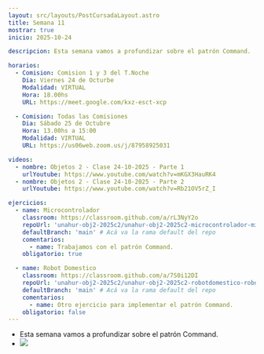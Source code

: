 ```yaml
---
layout: src/layouts/PostCursadaLayout.astro
title: Semana 11
mostrar: true
inicio: 2025-10-24

descripcion: Esta semana vamos a profundizar sobre el patrón Command.

horarios:
  - Comision: Comision 1 y 3 del T.Noche
    Dia: Viernes 24 de Octurbe
    Modalidad: VIRTUAL
    Hora: 18.00hs
    URL: https://meet.google.com/kxz-esct-xcp

  - Comision: Todas las Comisiones
    Dia: Sábado 25 de Octubre
    Hora: 13.00hs a 15:00
    Modalidad: VIRTUAL
    URL: https://us06web.zoom.us/j/87958925031

videos:
  - nombre: Objetos 2 - Clase 24-10-2025 - Parte 1
    urlYoutube: https://www.youtube.com/watch?v=mKGX3HauRK4
  - nombre: Objetos 2 - Clase 24-10-2025 - Parte 2
    urlYoutube: https://www.youtube.com/watch?v=Rb21OV5rZ_I

ejercicios:
  - name: Microcontrolador
    classroom: https://classroom.github.com/a/rL3NyY2o
    repoUrl: 'unahur-obj2-2025c2/unahur-obj2-2025c2-microcontrolador-microcontrolador' # Acá va la URL del repo sin el "https://github.com/"
    defaultBranch: 'main' # Acá va la rama default del repo
    comentarios:
      - name: Trabajamos con el patrón Command.
    obligatorio: true

  - name: Robot Domestico
    classroom: https://classroom.github.com/a/7S0i12DI
    repoUrl: 'unahur-obj2-2025c2/unahur-obj2-2025c2-robotdomestico-robotDomestico' # Acá va la URL del repo sin el "https://github.com/"
    defaultBranch: 'main' # Acá va la rama default del repo
    comentarios:
      - name: Otro ejercicio para implementar el patrón Command.
    obligatorio: false
---
```


- Esta semana vamos a profundizar sobre el patrón Command.
- <div ><img src="/img/command.png"></img></div>
